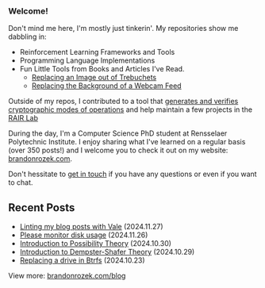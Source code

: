 <!-- Automatically generated - do not edit directly -->
### Welcome!

Don't mind me here, I'm mostly just tinkerin'.
My repositories show me dabbling in: 
- Reinforcement Learning Frameworks and Tools
- Programming Language Implementations
- Fun Little Tools from Books and Articles I've Read.
  - [Replacing an Image out of Trebuchets](https://github.com/Brandon-Rozek/treimage)
  - [Replacing the Background of a Webcam Feed](https://github.com/Brandon-Rozek/bodypix-background)
  
Outside of my repos, I contributed to a tool that [generates and verifies cryptographic modes of operations](https://github.com/cryptosolvers/CryptoSolve)
and help maintain a few projects in the [RAIR Lab](https://github.com/RAIRLab) 

During the day, I'm a Computer Science PhD student at Rensselaer Polytechnic Institute.
I enjoy sharing what I've learned on a regular basis (over 350 posts!)
and I welcome you to check it out on my website: [brandonrozek.com](https://brandonrozek.com).

Don't hessitate to [get in touch](https://brandonrozek.com/contact/)
if you have any questions or even if you want to chat. 

## Recent Posts

- [Linting my blog posts with Vale](https://brandonrozek.com/blog/vale-linter-human-prose/) (2024.11.27)
- [Please monitor disk usage](https://brandonrozek.com/blog/please-monitor-disk-usage/) (2024.11.26)
- [Introduction to Possibility Theory](https://brandonrozek.com/blog/intro-possibility-theory/) (2024.10.30)
- [Introduction to Dempster-Shafer Theory](https://brandonrozek.com/blog/intro-dempster-shafer/) (2024.10.29)
- [Replacing a drive in Btrfs](https://brandonrozek.com/blog/replacing-drive-btrfs/) (2024.10.23)

View more: [brandonrozek.com/blog](https://brandonrozek.com/blog)